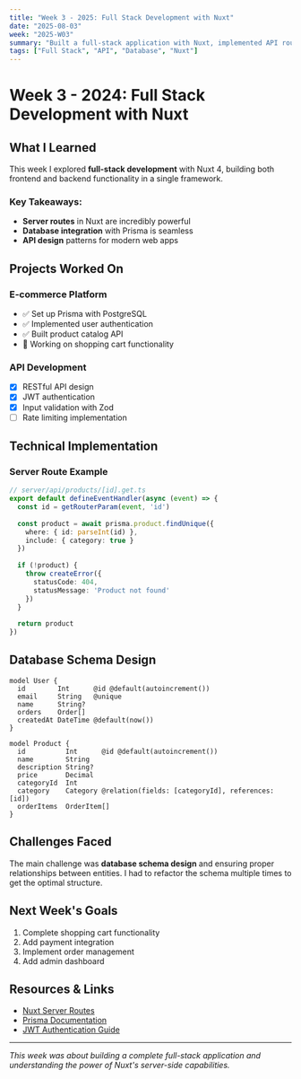 ```yaml
---
title: "Week 3 - 2025: Full Stack Development with Nuxt"
date: "2025-08-03"
week: "2025-W03"
summary: "Built a full-stack application with Nuxt, implemented API routes, and explored database integration"
tags: ["Full Stack", "API", "Database", "Nuxt"]
---
```


# Week 3 - 2024: Full Stack Development with Nuxt

## What I Learned

This week I explored **full-stack development** with Nuxt 4, building both frontend and backend functionality in a single framework.

### Key Takeaways:
- **Server routes** in Nuxt are incredibly powerful
- **Database integration** with Prisma is seamless
- **API design** patterns for modern web apps

## Projects Worked On

### E-commerce Platform
- ✅ Set up Prisma with PostgreSQL
- ✅ Implemented user authentication
- ✅ Built product catalog API
- 🔄 Working on shopping cart functionality

### API Development
- [x] RESTful API design
- [x] JWT authentication
- [x] Input validation with Zod
- [ ] Rate limiting implementation

## Technical Implementation

### Server Route Example
```typescript
// server/api/products/[id].get.ts
export default defineEventHandler(async (event) => {
  const id = getRouterParam(event, 'id')
  
  const product = await prisma.product.findUnique({
    where: { id: parseInt(id) },
    include: { category: true }
  })
  
  if (!product) {
    throw createError({
      statusCode: 404,
      statusMessage: 'Product not found'
    })
  }
  
  return product
})
```

## Database Schema Design

```prisma
model User {
  id        Int      @id @default(autoincrement())
  email     String   @unique
  name      String?
  orders    Order[]
  createdAt DateTime @default(now())
}

model Product {
  id          Int      @id @default(autoincrement())
  name        String
  description String?
  price       Decimal
  categoryId  Int
  category    Category @relation(fields: [categoryId], references: [id])
  orderItems  OrderItem[]
}
```

## Challenges Faced

The main challenge was **database schema design** and ensuring proper relationships between entities. I had to refactor the schema multiple times to get the optimal structure.

## Next Week's Goals

1. Complete shopping cart functionality
2. Add payment integration
3. Implement order management
4. Add admin dashboard

## Resources & Links

- [Nuxt Server Routes](https://nuxt.com/docs/guide/directory-structure/server)
- [Prisma Documentation](https://www.prisma.io/docs)
- [JWT Authentication Guide](https://jwt.io/introduction)

---

*This week was about building a complete full-stack application and understanding the power of Nuxt's server-side capabilities.* 
